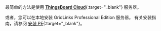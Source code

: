 最简单的方法是使用 [**ThingsBoard Cloud**](https://thingsboard.cloud/signup){:target="_blank"} 服务器。

或者，您可以在本地安装 GridLinks Professional Edition 服务器。
有关安装指南，请参阅 [安装 PE](/docs/user-guide/install/pe/installation-options/){:target="_blank"}。